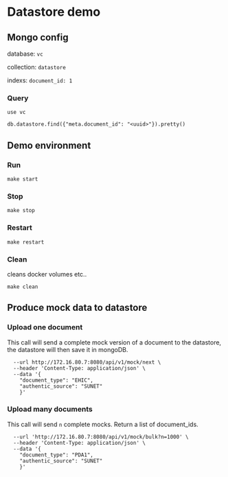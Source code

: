 # Datastore demo
## Mongo config
database: ```vc```

collection: ```datastore```

indexs: ```document_id: 1```

### Query
```use vc```

```db.datastore.find({"meta.document_id": "<uuid>"}).pretty()```

## Demo environment
### Run
```make start```

### Stop
```make stop```

### Restart
```make restart```

### Clean
cleans docker volumes etc..

```make clean```

## Produce mock data to datastore
### Upload one document
This call will send a complete mock version of a document to the datastore, the datastore will then save it in mongoDB.

```curl --request POST \
  --url http://172.16.80.7:8080/api/v1/mock/next \
  --header 'Content-Type: application/json' \
  --data '{
	"document_type": "EHIC",
	"authentic_source": "SUNET"
    }'
```

### Upload many documents
This call will send ```n``` complete mocks. Return a list of document_ids.

```curl --request POST \
  --url 'http://172.16.80.7:8080/api/v1/mock/bulk?n=1000' \
  --header 'Content-Type: application/json' \
  --data '{
	"document_type": "PDA1",
	"authentic_source": "SUNET"
    }'
```
